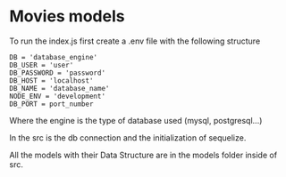 # Movies models

To run the index.js first create a .env file with the following structure

```
DB = 'database_engine'
DB_USER = 'user'
DB_PASSWORD = 'password'
DB_HOST = 'localhost'
DB_NAME = 'database_name'
NODE_ENV = 'development'
DB_PORT = port_number
```

Where the engine is the type of database used (mysql, postgresql...)

In the src is the db connection and the initialization of sequelize.

All the models with their Data Structure are in the models folder inside of src.